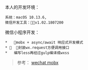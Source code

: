 
本人的开发环境：
    
    系统：macOS 10.13.6, 
    微信开发工具：v1.02.1807200

微信小程序开发：
    
    *   mobx + async/await 响应式开发模式
    *   封装wx.request方便调用接口
    *   编写less再经过gulp编译成wxss


> 参考： [wechat mobx](https://github.com/80percent/wechat-weapp-mobx)